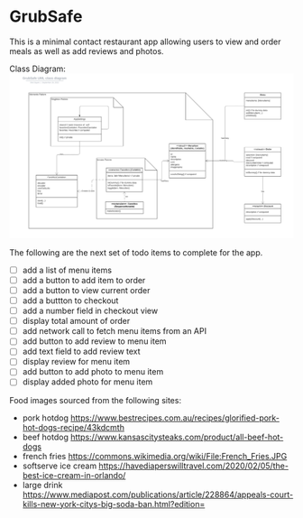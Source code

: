 # GrubSafe

This is a minimal contact restaurant app allowing users to view and order meals as well as add reviews and photos. 

Class Diagram:
<img src="./GrubSafe_UML_class_diagram.svg">

The following are the next set of todo items to complete for the app.
- [ ] add a list of menu items
- [ ] add a button to add item to order
- [ ] add a button to view current order
- [ ] add a buttton to checkout
- [ ] add a number field in checkout view
- [ ] display total amount of order
- [ ] add network call to fetch menu items from an API
- [ ] add button to add review to menu item
- [ ] add text field to add review text
- [ ] display review for menu item
- [ ] add button to add photo to menu item
- [ ] display added photo for menu item

Food images sourced from the following sites:
- pork hotdog https://www.bestrecipes.com.au/recipes/glorified-pork-hot-dogs-recipe/43kdcmth
- beef hotdog https://www.kansascitysteaks.com/product/all-beef-hot-dogs
- french fries https://commons.wikimedia.org/wiki/File:French_Fries.JPG
- softserve ice cream https://havediaperswilltravel.com/2020/02/05/the-best-ice-cream-in-orlando/
- large drink https://www.mediapost.com/publications/article/228864/appeals-court-kills-new-york-citys-big-soda-ban.html?edition=
